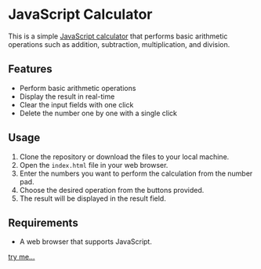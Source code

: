 # JavaScript Calculator

This is a simple [JavaScript calculator](https://mhdsalahu.github.io/jscalculator/calculator/calc.html) that performs basic arithmetic operations such as addition, subtraction, multiplication, and division.

## Features

* Perform basic arithmetic operations
* Display the result in real-time
* Clear the input fields with one click
* Delete the number one by one with a single click

## Usage

  1. Clone the repository or download the files to your local machine.
  2. Open the `index.html` file in your web browser.
  3. Enter the numbers you want to perform the calculation from the number pad.
  4. Choose the desired operation from the buttons provided.
  5. The result will be displayed in the result field.
  
  ## Requirements
  
  * A web browser that supports JavaScript.


[try me...](https://mhdsalahu.github.io/jscalculator/calculator/calc.html)
